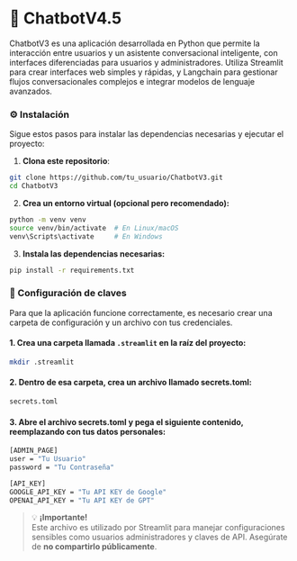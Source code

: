 # 🤖 ChatbotV4.5
ChatbotV3 es una aplicación desarrollada en Python que permite la interacción entre usuarios y un asistente conversacional inteligente, con interfaces diferenciadas para usuarios y administradores. Utiliza Streamlit para crear interfaces web simples y rápidas, y Langchain para gestionar flujos conversacionales complejos e integrar modelos de lenguaje avanzados.

### ⚙️ Instalación

Sigue estos pasos para instalar las dependencias necesarias y ejecutar el proyecto:

1. **Clona este repositorio**:

```bash
git clone https://github.com/tu_usuario/ChatbotV3.git
cd ChatbotV3
```
2. **Crea un entorno virtual (opcional pero recomendado):**

```bash
python -m venv venv
source venv/bin/activate  # En Linux/macOS
venv\Scripts\activate     # En Windows
```
3. **Instala las dependencias necesarias:**

```bash
pip install -r requirements.txt
```

### 🔐 Configuración de claves

Para que la aplicación funcione correctamente, es necesario crear una carpeta de configuración y un archivo con tus credenciales.

#### 1. Crea una carpeta llamada `.streamlit` en la raíz del proyecto:

```bash
mkdir .streamlit
```

#### 2. Dentro de esa carpeta, crea un archivo llamado secrets.toml:
```bash
secrets.toml
```

#### 3. Abre el archivo secrets.toml y pega el siguiente contenido, reemplazando con tus datos personales:
```bash
[ADMIN_PAGE]
user = "Tu Usuario"
password = "Tu Contraseña"

[API_KEY]
GOOGLE_API_KEY = "Tu API KEY de Google"
OPENAI_API_KEY = "Tu API KEY de GPT"
```
> 💡 **¡Importante!**  
> Este archivo es utilizado por Streamlit para manejar configuraciones sensibles como usuarios administradores y claves de API. Asegúrate de **no compartirlo públicamente**.
